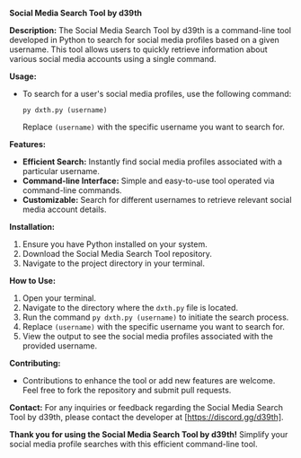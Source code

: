 **Social Media Search Tool by d39th**

**Description:**
The Social Media Search Tool by d39th is a command-line tool developed in Python to search for social media profiles based on a given username. This tool allows users to quickly retrieve information about various social media accounts using a single command.

**Usage:**
- To search for a user's social media profiles, use the following command:
  ```
  py dxth.py (username)
  ```
  Replace `(username)` with the specific username you want to search for.

**Features:**
- **Efficient Search:** Instantly find social media profiles associated with a particular username.
- **Command-line Interface:** Simple and easy-to-use tool operated via command-line commands.
- **Customizable:** Search for different usernames to retrieve relevant social media account details.

**Installation:**
1. Ensure you have Python installed on your system.
2. Download the Social Media Search Tool repository.
3. Navigate to the project directory in your terminal.

**How to Use:**
1. Open your terminal.
2. Navigate to the directory where the `dxth.py` file is located.
3. Run the command `py dxth.py (username)` to initiate the search process.
4. Replace `(username)` with the specific username you want to search for.
5. View the output to see the social media profiles associated with the provided username.

**Contributing:**
- Contributions to enhance the tool or add new features are welcome. Feel free to fork the repository and submit pull requests.

**Contact:**
For any inquiries or feedback regarding the Social Media Search Tool by d39th, please contact the developer at [https://discord.gg/d39th].

**Thank you for using the Social Media Search Tool by d39th!**
Simplify your social media profile searches with this efficient command-line tool.